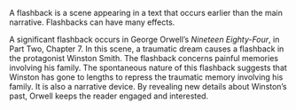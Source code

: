 A flashback is a scene appearing in a text that occurs earlier than the main narrative. Flashbacks can have many effects.

A significant flashback occurs in George Orwell’s _Nineteen Eighty-Four_, in Part Two, Chapter 7. In this scene, a traumatic dream causes a flashback in the protagonist Winston Smith. The flashback concerns painful memories involving his family. The spontaneous nature of this flashback suggests that Winston has gone to lengths to repress the traumatic memory involving his family. It is also a narrative device. By revealing new details about Winston’s past, Orwell keeps the reader engaged and interested.
